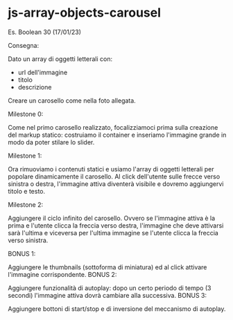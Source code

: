 # js-array-objects-carousel
Es. Boolean 30 (17/01/23) 

Consegna:

Dato un array di oggetti letterali con:
 - url dell'immagine
 - titolo
 - descrizione

Creare un carosello come nella foto allegata.

Milestone 0:

Come nel primo carosello realizzato, focalizziamoci prima sulla creazione del markup statico: costruiamo il container e inseriamo l'immagine grande in modo da poter stilare lo slider.

Milestone 1:

Ora rimuoviamo i contenuti statici e usiamo l'array di oggetti letterali per popolare dinamicamente il carosello.
Al click dell'utente sulle frecce verso sinistra o destra, l'immagine attiva diventerà visibile e dovremo aggiungervi titolo e testo.

Milestone 2:

Aggiungere il ciclo infinito del carosello. Ovvero se l'immagine attiva è la prima e l'utente clicca la freccia verso destra, l'immagine che deve attivarsi sarà l'ultima e viceversa per l'ultima immagine se l'utente clicca la freccia verso sinistra.

BONUS 1:

Aggiungere le thumbnails (sottoforma di miniatura) ed al click attivare l'immagine corrispondente.
BONUS 2:

Aggiungere funzionalità di autoplay: dopo un certo periodo di tempo (3 secondi) l'immagine attiva dovrà cambiare alla successiva.
BONUS 3:

Aggiungere bottoni di start/stop e di inversione del meccanismo di autoplay.
